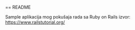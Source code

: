 == README

Sample aplikacija mog pokušaja rada sa Ruby on Rails
izvor:
https://www.railstutorial.org/
